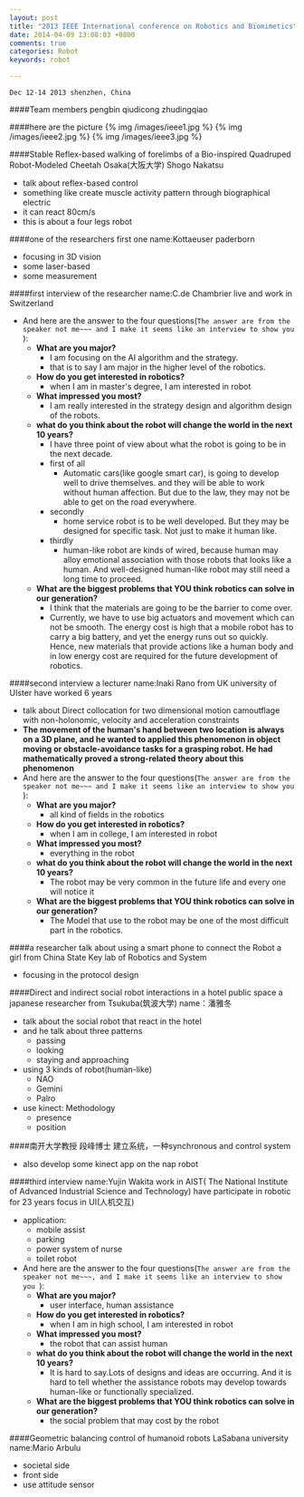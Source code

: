 ```yaml
---
layout: post
title: "2013 IEEE International conference on Robotics and Biomimetics"
date: 2014-04-09 13:08:03 +0800
comments: true
categories: Robot
keywords: robot

---
```


    Dec 12-14 2013 shenzhen, China
####Team members
    pengbin
    qiudicong
    zhudingqiao

####here are the picture 
{% img /images/ieee1.jpg %}
{% img /images/ieee2.jpg %}
{% img /images/ieee3.jpg %}
<!--more-->
####Stable Reflex-based walking of forelimbs of a Bio-inspired Quadruped Robot-Modeled Cheetah
    Osaka(大阪大学)
    Shogo Nakatsu

- talk about reflex-based control
- something like create muscle activity pattern through biographical electric
- it can react 80cm/s
- this is about a four legs robot

####one of the researchers
    first one 
    name:Kottaeuser
    paderborn
 - focusing in 3D vision
 - some laser-based 
 - some measurement

####first interview of the researcher
    name:C.de Chambrier
    live and work in Switzerland
    
- And here are the answer to the four questions(`The answer are from the speaker not me~~~ and I make it seems like an interview to show you `):
    - **What are you major?**
        - I am focusing on the AI algorithm and the strategy.
        - that is to say I am major in the higher level of the robotics.
    - **How do you get interested in robotics?**
        - when I am in master's degree, I am interested in robot
    - **What impressed you most?**
        - I am really interested in the strategy design and algorithm design of the robots.
    - **what do you think about the robot will change the world in the next 10 years?**
        - I have three point of view about what the robot is going to be in the next decade.
        - first of all
            - Automatic cars(like google smart car), is going to develop well to drive themselves. and they will be able to work without human affection. But due to the law, they may not be able to get on the road everywhere.
        - secondly
            - home service robot is to be well developed. But they may be designed for specific task. Not just to make it human like.
        - thirdly
            - human-like robot are kinds of wired, because human may alloy emotional association with those robots that looks like a human. And well-designed human-like robot may still need a long time to proceed.
    - **What are the biggest problems that YOU think robotics can solve in our generation?**
        - I think that the materials are going to be the barrier to come over.
        - Currently, we have to use big actuators and movement which can not be smooth. The energy cost is high that a mobile robot has to carry a big battery, and yet the energy runs out so quickly. Hence, new materials that provide actions like a human body and in low energy cost are required for the future development of robotics.
        
####second interview
     a lecturer
     name:Inaki Rano
     from UK university of UIster
     have worked 6  years 
- talk about Direct collocation for two dimensional motion camoutflage with non-holonomic, velocity and acceleration constraints
- **The movement of the human's hand between two location is always on a 3D plane, and he wanted to applied this phenomenon in object moving or obstacle-avoidance tasks for a grasping robot. He had mathematically proved a strong-related theory about this phenomenon**
- And here are the answer to the four questions(`The answer are from the speaker not me~~~ and I make it seems like an interview to show you `):
    - **What are you major?**
        - all kind of fields in the robotics
    - **How do you get interested in robotics?**
        - when I am in college, I am interested in robot
    - **What impressed you most?**
        - everything in the robot
    - **what do you think about the robot will change the world in the next 10 years?**
        - The robot may be very common in the future life and every one will notice it
    - **What are the biggest problems that YOU think robotics can solve in our generation?**
        - The Model that use to the robot may be one of the most difficult part in the robotics.

####a researcher talk about using a smart phone to connect the Robot
    a girl from China State Key lab of Robotics and System
- focusing in the protocol design

####Direct and indirect social robot interactions in a hotel public space
    a japanese researcher from Tsukuba(筑波大学)
    name：潘雅冬
- talk about the social robot that react in the hotel 
- and he talk about three patterns
    - passing 
    - looking
    - staying and approaching
- using 3 kinds of robot(human-like)
    - NAO
    - Gemini
    - Palro
- use kinect: Methodology
    - presence
    - position
    
####南开大学教授
    段峰博士
    建立系统，一种synchronous and control system
- also develop some kinect app on the nap robot

####third interview
    name:Yujin Wakita
    work in AIST( The National Institute of Advanced Industrial Science and Technology)
    have participate in robotic for 23 years
    focus in UI(人机交互)
- application:    
    - mobile assist
    - parking
    - power system of nurse
    - toilet robot
- And here are the answer to the four questions(`The answer are from the speaker not me~~~, and I make it seems like an interview to show you `):
    - **What are you major?**
        - user interface, human assistance
    - **How do you get interested in robotics?**
        - when I am in high school, I am interested in robot
    - **What impressed you most?**
        - the robot that can assist human
    - **what do you think about the robot will change the world in the next 10 years?**
        - It is hard to say.Lots of designs and ideas are occurring. And it is hard to tell whether the assistance robots may develop towards human-like or functionally specialized.
    - **What are the biggest problems that YOU think robotics can solve in our generation?**
        - the social problem that may cost by the robot
        
####Geometric balancing control of humanoid robots
    LaSabana university
    name:Mario Arbulu
- societal side
- front side
- use attitude sensor
